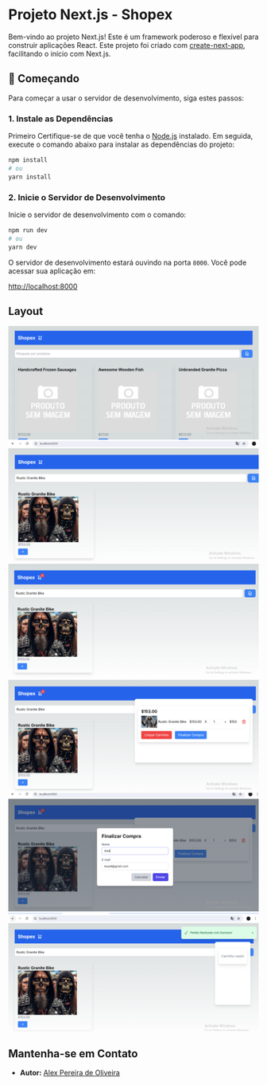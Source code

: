 # Projeto Next.js - Shopex

Bem-vindo ao projeto Next.js! Este é um framework poderoso e flexível para construir aplicações React. Este projeto foi criado com [create-next-app](https://github.com/vercel/next.js/tree/canary/packages/create-next-app), facilitando o início com Next.js.

## 🚀 Começando

Para começar a usar o servidor de desenvolvimento, siga estes passos:

### 1. Instale as Dependências

Primeiro Certifique-se de que você tenha o [Node.js](https://nodejs.org) instalado. Em seguida, execute o comando abaixo para instalar as dependências do projeto:

```bash
npm install
# ou
yarn install
```

### 2. Inicie o Servidor de Desenvolvimento

Inicie o servidor de desenvolvimento com o comando:

```bash
npm run dev
# ou
yarn dev
```

O servidor de desenvolvimento estará ouvindo na porta `8000`. Você pode acessar sua aplicação em:

[http://localhost:8000](http://localhost:8000)

## Layout

![alt text](image.png)
![alt text](image-1.png)
![alt text](image-2.png)
![alt text](image-3.png)
![alt text](image-4.png)
![alt text](image-5.png)

## Mantenha-se em Contato

- **Autor:** [Alex Pereira de Oliveira](https://www.linkedin.com/in/alex-pereira-de-oliveira-628245160/)
